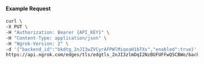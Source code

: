 <!-- Code generated for API Clients. DO NOT EDIT. -->

#### Example Request

```bash
curl \
-X PUT \
-H "Authorization: Bearer {API_KEY}" \
-H "Content-Type: application/json" \
-H "Ngrok-Version: 2" \
-d '{"backend_id":"bkdtg_2nJI3wZVCyrAFPWlMiqoaH1bTXs","enabled":true}' \
https://api.ngrok.com/edges/tls/edgtls_2nJI3zlmDqI2NzBUFUFFwQSCBWo/backend
```
